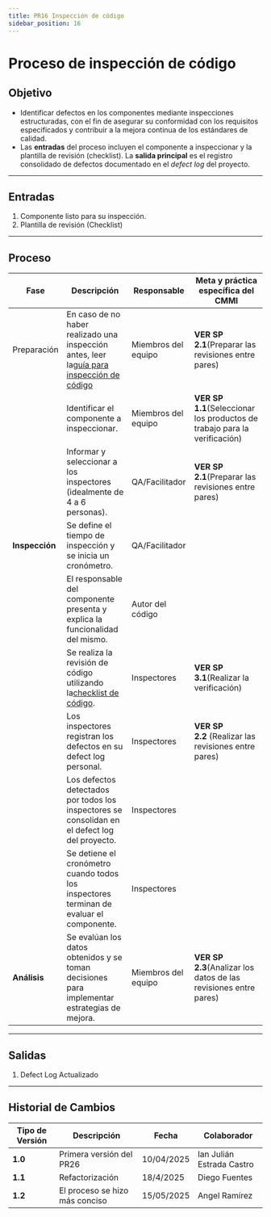 ```yaml
---
title: PR16 Inspección de código
sidebar_position: 16
---
```


# Proceso de inspección de código

## Objetivo

- Identificar defectos en los componentes mediante inspecciones estructuradas, con el fin de asegurar su conformidad con los requisitos especificados y contribuir a la mejora continua de los estándares de calidad.
- Las **entradas** del proceso incluyen el componente a inspeccionar y la plantilla de revisión (checklist). La **salida principal** es el registro consolidado de defectos documentado en el _defect log_ del proyecto.

---

## Entradas

1. Componente listo para su inspección.
2. Plantilla de revisión (Checklist)

---

## Proceso

| **Fase**       | **Descripción**                                                                                                            | **Responsable**     | **Meta y práctica específica del CMMI**                                   |
| -------------- | -------------------------------------------------------------------------------------------------------------------------- | ------------------- | ------------------------------------------------------------------------- |
| Preparación    | En caso de no haber realizado una inspección antes, leer la[guía para inspección de código](/docs/guias/inspeccion-codigo) | Miembros del equipo | **VER SP 2.1**(Preparar las revisiones entre pares)                       |
|                | Identificar el componente a inspeccionar.                                                                                  | Miembros del equipo | **VER SP 1.1**(Seleccionar los productos de trabajo para la verificación) |
|                | Informar y seleccionar a los inspectores (idealmente de 4 a 6 personas).                                                   | QA/Facilitador      | **VER SP 2.1**(Preparar las revisiones entre pares)                       |
| **Inspección** | Se define el tiempo de inspección y se inicia un cronómetro.                                                               | QA/Facilitador      |                                                                           |
|                | El responsable del componente presenta y explica la funcionalidad del mismo.                                               | Autor del código    |                                                                           |
|                | Se realiza la revisión de código utilizando la[checklist de código](../recursos/checklists.md).                            | Inspectores         | **VER SP 3.1**(Realizar la verificación)                                  |
|                | Los inspectores registran los defectos en su defect log personal.                                                          | Inspectores         | **VER SP 2.2** (Realizar las revisiones entre pares)                      |
|                | Los defectos detectados por todos los inspectores se consolidan en el defect log del proyecto.                             | Inspectores         |                                                                           |
|                | Se detiene el cronómetro cuando todos los inspectores terminan de evaluar el componente.                                   | Inspectores         |                                                                           |
| **Análisis**   | Se evalúan los datos obtenidos y se toman decisiones para implementar estrategias de mejora.                               | Miembros del equipo | **VER SP 2.3**(Analizar los datos de las revisiones entre pares)          |

---

## Salidas

1. Defect Log Actualizado

---

## Historial de Cambios

| **Tipo de Versión** | **Descripción**                | **Fecha**  | **Colaborador**           |
| ------------------- | ------------------------------ | ---------- | ------------------------- |
| **1.0**             | Primera versión del PR26       | 10/04/2025 | Ian Julián Estrada Castro |
| **1.1**             | Refactorización                | 18/4/2025  | Diego Fuentes             |
| **1.2**             | El proceso se hizo más conciso | 15/05/2025 | Angel Ramírez             |
